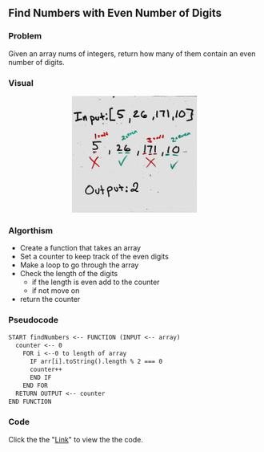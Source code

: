 ##  Find Numbers with Even Number of Digits

### Problem
Given an array nums of integers, return how many of them contain an even number of digits.

### Visual
<p align="center">
<img src="FindTheEvenNum.jpg"  width="250" >
</p>

### Algorthism

* Create a function that takes an array
* Set a counter to keep track of the even digits
* Make a loop to go through the array
* Check the length of the digits
  * if the length is even add to the counter
  * if not move on
* return the counter

### Pseudocode
````
START findNumbers <-- FUNCTION (INPUT <-- array)
  counter <-- 0
    FOR i <--0 to length of array
      IF arr[i].toString().length % 2 === 0
      counter++
      END IF
    END FOR
  RETURN OUTPUT <-- counter
END FUNCTION
````

### Code
 Click the the "[Link](findNumber.js)" to view the the code. 